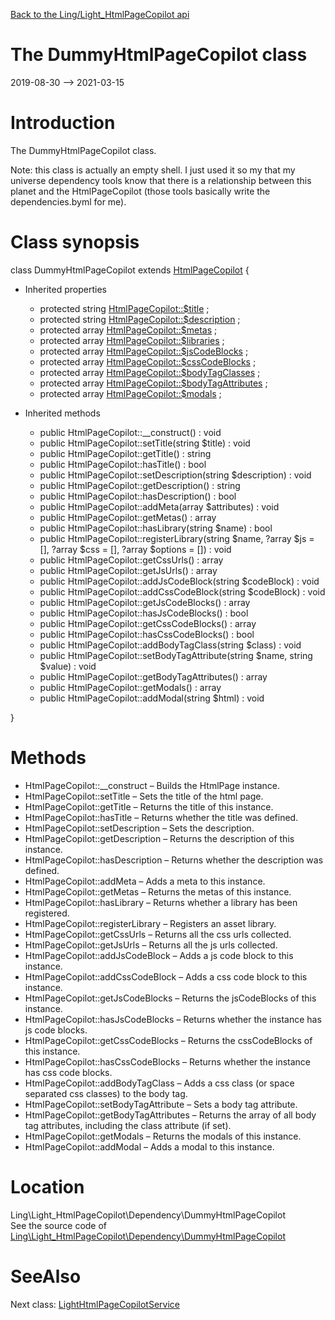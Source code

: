 [Back to the Ling/Light_HtmlPageCopilot api](https://github.com/lingtalfi/Light_HtmlPageCopilot/blob/master/doc/api/Ling/Light_HtmlPageCopilot.md)



The DummyHtmlPageCopilot class
================
2019-08-30 --> 2021-03-15






Introduction
============

The DummyHtmlPageCopilot class.

Note: this class is actually an empty shell.
I just used it so my that my universe dependency tools know that there is a relationship
between this planet and the HtmlPageCopilot (those tools basically write the dependencies.byml for me).



Class synopsis
==============


class <span class="pl-k">DummyHtmlPageCopilot</span> extends [HtmlPageCopilot](https://github.com/lingtalfi/HtmlPageTools/blob/master/doc/api/Ling/HtmlPageTools/Copilot/HtmlPageCopilot.md)  {

- Inherited properties
    - protected string [HtmlPageCopilot::$title](#property-title) ;
    - protected string [HtmlPageCopilot::$description](#property-description) ;
    - protected array [HtmlPageCopilot::$metas](#property-metas) ;
    - protected array [HtmlPageCopilot::$libraries](#property-libraries) ;
    - protected array [HtmlPageCopilot::$jsCodeBlocks](#property-jsCodeBlocks) ;
    - protected array [HtmlPageCopilot::$cssCodeBlocks](#property-cssCodeBlocks) ;
    - protected array [HtmlPageCopilot::$bodyTagClasses](#property-bodyTagClasses) ;
    - protected array [HtmlPageCopilot::$bodyTagAttributes](#property-bodyTagAttributes) ;
    - protected array [HtmlPageCopilot::$modals](#property-modals) ;

- Inherited methods
    - public HtmlPageCopilot::__construct() : void
    - public HtmlPageCopilot::setTitle(string $title) : void
    - public HtmlPageCopilot::getTitle() : string
    - public HtmlPageCopilot::hasTitle() : bool
    - public HtmlPageCopilot::setDescription(string $description) : void
    - public HtmlPageCopilot::getDescription() : string
    - public HtmlPageCopilot::hasDescription() : bool
    - public HtmlPageCopilot::addMeta(array $attributes) : void
    - public HtmlPageCopilot::getMetas() : array
    - public HtmlPageCopilot::hasLibrary(string $name) : bool
    - public HtmlPageCopilot::registerLibrary(string $name, ?array $js = [], ?array $css = [], ?array $options = []) : void
    - public HtmlPageCopilot::getCssUrls() : array
    - public HtmlPageCopilot::getJsUrls() : array
    - public HtmlPageCopilot::addJsCodeBlock(string $codeBlock) : void
    - public HtmlPageCopilot::addCssCodeBlock(string $codeBlock) : void
    - public HtmlPageCopilot::getJsCodeBlocks() : array
    - public HtmlPageCopilot::hasJsCodeBlocks() : bool
    - public HtmlPageCopilot::getCssCodeBlocks() : array
    - public HtmlPageCopilot::hasCssCodeBlocks() : bool
    - public HtmlPageCopilot::addBodyTagClass(string $class) : void
    - public HtmlPageCopilot::setBodyTagAttribute(string $name, string $value) : void
    - public HtmlPageCopilot::getBodyTagAttributes() : array
    - public HtmlPageCopilot::getModals() : array
    - public HtmlPageCopilot::addModal(string $html) : void

}






Methods
==============

- HtmlPageCopilot::__construct &ndash; Builds the HtmlPage instance.
- HtmlPageCopilot::setTitle &ndash; Sets the title of the html page.
- HtmlPageCopilot::getTitle &ndash; Returns the title of this instance.
- HtmlPageCopilot::hasTitle &ndash; Returns whether the title was defined.
- HtmlPageCopilot::setDescription &ndash; Sets the description.
- HtmlPageCopilot::getDescription &ndash; Returns the description of this instance.
- HtmlPageCopilot::hasDescription &ndash; Returns whether the description was defined.
- HtmlPageCopilot::addMeta &ndash; Adds a meta to this instance.
- HtmlPageCopilot::getMetas &ndash; Returns the metas of this instance.
- HtmlPageCopilot::hasLibrary &ndash; Returns whether a library has been registered.
- HtmlPageCopilot::registerLibrary &ndash; Registers an asset library.
- HtmlPageCopilot::getCssUrls &ndash; Returns all the css urls collected.
- HtmlPageCopilot::getJsUrls &ndash; Returns all the js urls collected.
- HtmlPageCopilot::addJsCodeBlock &ndash; Adds a js code block to this instance.
- HtmlPageCopilot::addCssCodeBlock &ndash; Adds a css code block to this instance.
- HtmlPageCopilot::getJsCodeBlocks &ndash; Returns the jsCodeBlocks of this instance.
- HtmlPageCopilot::hasJsCodeBlocks &ndash; Returns whether the instance has js code blocks.
- HtmlPageCopilot::getCssCodeBlocks &ndash; Returns the cssCodeBlocks of this instance.
- HtmlPageCopilot::hasCssCodeBlocks &ndash; Returns whether the instance has css code blocks.
- HtmlPageCopilot::addBodyTagClass &ndash; Adds a css class (or space separated css classes) to the body tag.
- HtmlPageCopilot::setBodyTagAttribute &ndash; Sets a body tag attribute.
- HtmlPageCopilot::getBodyTagAttributes &ndash; Returns the array of all body tag attributes, including the class attribute (if set).
- HtmlPageCopilot::getModals &ndash; Returns the modals of this instance.
- HtmlPageCopilot::addModal &ndash; Adds a modal to this instance.





Location
=============
Ling\Light_HtmlPageCopilot\Dependency\DummyHtmlPageCopilot<br>
See the source code of [Ling\Light_HtmlPageCopilot\Dependency\DummyHtmlPageCopilot](https://github.com/lingtalfi/Light_HtmlPageCopilot/blob/master/Dependency/DummyHtmlPageCopilot.php)



SeeAlso
==============
Next class: [LightHtmlPageCopilotService](https://github.com/lingtalfi/Light_HtmlPageCopilot/blob/master/doc/api/Ling/Light_HtmlPageCopilot/Service/LightHtmlPageCopilotService.md)<br>
